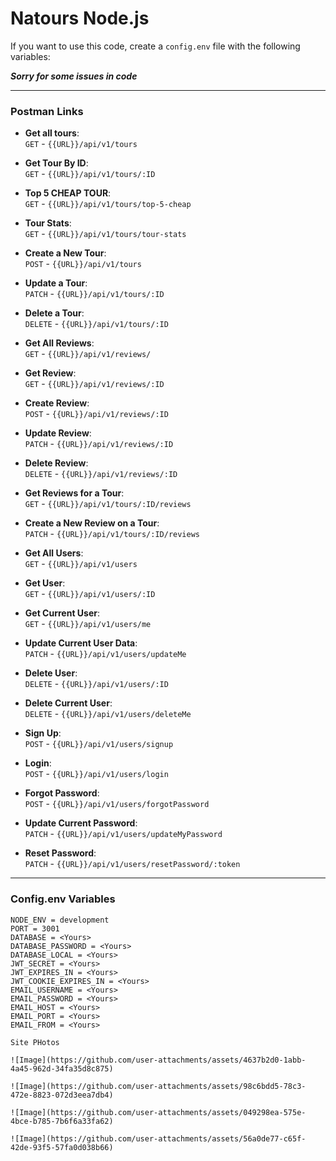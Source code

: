 # Natours Node.js

If you want to use this code, create a `config.env` file with the following variables:

***Sorry for some issues in code***

---

### Postman Links

- **Get all tours**:  
  `GET` - `{{URL}}/api/v1/tours`

- **Get Tour By ID**:  
  `GET` - `{{URL}}/api/v1/tours/:ID`

- **Top 5 CHEAP TOUR**:  
  `GET` - `{{URL}}/api/v1/tours/top-5-cheap`

- **Tour Stats**:  
  `GET` - `{{URL}}/api/v1/tours/tour-stats`

- **Create a New Tour**:  
  `POST` - `{{URL}}/api/v1/tours`

- **Update a Tour**:  
  `PATCH` - `{{URL}}/api/v1/tours/:ID`

- **Delete a Tour**:  
  `DELETE` - `{{URL}}/api/v1/tours/:ID`

- **Get All Reviews**:  
  `GET` - `{{URL}}/api/v1/reviews/`

- **Get Review**:  
  `GET` - `{{URL}}/api/v1/reviews/:ID`

- **Create Review**:  
  `POST` - `{{URL}}/api/v1/reviews/:ID`

- **Update Review**:  
  `PATCH` - `{{URL}}/api/v1/reviews/:ID`

- **Delete Review**:  
  `DELETE` - `{{URL}}/api/v1/reviews/:ID`

- **Get Reviews for a Tour**:  
  `GET` - `{{URL}}/api/v1/tours/:ID/reviews`

- **Create a New Review on a Tour**:  
  `PATCH` - `{{URL}}/api/v1/tours/:ID/reviews`

- **Get All Users**:  
  `GET` - `{{URL}}/api/v1/users`

- **Get User**:  
  `GET` - `{{URL}}/api/v1/users/:ID`

- **Get Current User**:  
  `GET` - `{{URL}}/api/v1/users/me`

- **Update Current User Data**:  
  `PATCH` - `{{URL}}/api/v1/users/updateMe`

- **Delete User**:  
  `DELETE` - `{{URL}}/api/v1/users/:ID`

- **Delete Current User**:  
  `DELETE` - `{{URL}}/api/v1/users/deleteMe`

- **Sign Up**:  
  `POST` - `{{URL}}/api/v1/users/signup`

- **Login**:  
  `POST` - `{{URL}}/api/v1/users/login`

- **Forgot Password**:  
  `POST` - `{{URL}}/api/v1/users/forgotPassword`

- **Update Current Password**:  
  `PATCH` - `{{URL}}/api/v1/users/updateMyPassword`

- **Reset Password**:  
  `PATCH` - `{{URL}}/api/v1/users/resetPassword/:token`

---

### Config.env Variables
```plaintext
NODE_ENV = development
PORT = 3001
DATABASE = <Yours>
DATABASE_PASSWORD = <Yours>
DATABASE_LOCAL = <Yours>
JWT_SECRET = <Yours>
JWT_EXPIRES_IN = <Yours>
JWT_COOKIE_EXPIRES_IN = <Yours>
EMAIL_USERNAME = <Yours>
EMAIL_PASSWORD = <Yours>
EMAIL_HOST = <Yours>
EMAIL_PORT = <Yours>
EMAIL_FROM = <Yours>

Site PHotos 

![Image](https://github.com/user-attachments/assets/4637b2d0-1abb-4a45-962d-34fa35d8c875)

![Image](https://github.com/user-attachments/assets/98c6bdd5-78c3-472e-8823-072d3eea7db4)

![Image](https://github.com/user-attachments/assets/049298ea-575e-4bce-b785-7b6f6a33fa62)

![Image](https://github.com/user-attachments/assets/56a0de77-c65f-42de-93f5-57fa0d038b66)

